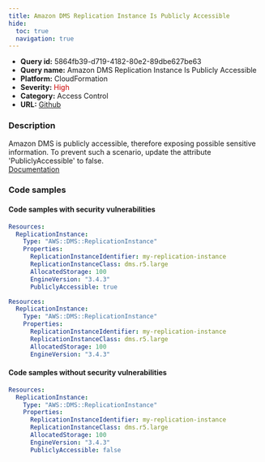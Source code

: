 ```yaml
---
title: Amazon DMS Replication Instance Is Publicly Accessible
hide:
  toc: true
  navigation: true
---
```


<style>
  .highlight .hll {
    background-color: #ff171742;
  }
  .md-content {
    max-width: 1100px;
    margin: 0 auto;
  }
</style>

-   **Query id:** 5864fb39-d719-4182-80e2-89dbe627be63
-   **Query name:** Amazon DMS Replication Instance Is Publicly Accessible
-   **Platform:** CloudFormation
-   **Severity:** <span style="color:#C00">High</span>
-   **Category:** Access Control
-   **URL:** [Github](https://github.com/Checkmarx/kics/tree/master/assets/queries/cloudFormation/aws/amazon_dms_replication_instance_is_publicly_accessible)

### Description
Amazon DMS is publicly accessible, therefore exposing possible sensitive information. To prevent such a scenario, update the attribute 'PubliclyAccessible' to false.<br>
[Documentation](https://docs.aws.amazon.com/AWSCloudFormation/latest/UserGuide/aws-resource-dms-replicationinstance.html)

### Code samples
#### Code samples with security vulnerabilities
```yaml title="Positive test num. 1 - yaml file" hl_lines="9"
Resources:
  ReplicationInstance:
    Type: "AWS::DMS::ReplicationInstance"
    Properties:
      ReplicationInstanceIdentifier: my-replication-instance
      ReplicationInstanceClass: dms.r5.large
      AllocatedStorage: 100
      EngineVersion: "3.4.3"
      PubliclyAccessible: true

```
```yaml title="Positive test num. 2 - yaml file" hl_lines="4"
Resources:
  ReplicationInstance:
    Type: "AWS::DMS::ReplicationInstance"
    Properties:
      ReplicationInstanceIdentifier: my-replication-instance
      ReplicationInstanceClass: dms.r5.large
      AllocatedStorage: 100
      EngineVersion: "3.4.3"

```


#### Code samples without security vulnerabilities
```yaml title="Negative test num. 1 - yaml file"
Resources:
  ReplicationInstance:
    Type: "AWS::DMS::ReplicationInstance"
    Properties:
      ReplicationInstanceIdentifier: my-replication-instance
      ReplicationInstanceClass: dms.r5.large
      AllocatedStorage: 100
      EngineVersion: "3.4.3"
      PubliclyAccessible: false

```
